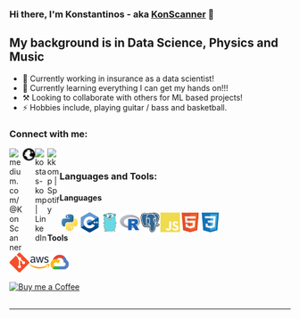 ### Hi there, I'm Konstantinos - aka [KonScanner][website] 👋

## My background is in Data Science, Physics and Music

- 🔭 Currently working in insurance as a data scientist!
- 🌱 Currently learning everything I can get my hands on!!!
- ⚒ Looking to collaborate with others for ML based projects!
- ⚡ Hobbies include, playing guitar / bass and basketball.

### Connect with me:
[<img align="left" alt="medium.com/@KonScanner" width="24px" src="https://entrepreneurship.ieee.org/wp-content/uploads/2020/06/Medium-Logo.png" />][medium]
[<img align="left" alt="https://konscanner.github.io/CV/" width="22px" src="https://raw.githubusercontent.com/iconic/open-iconic/master/svg/globe.svg" />][website]
[<img align="left" alt="kostas-komp | LinkedIn" width="22px" src="https://www.pngkit.com/png/full/5-59543_snapchat-logo-furthermore-facebook-logo-silver-likewise-linkedin.png" />][linkedin]
[<img align="left" alt="kkomp | Spotify" width="22px" src="https://www.freepnglogos.com/uploads/spotify-logo-png/file-spotify-logo-png-4.png" />][spotify]

<br/>

### Languages and Tools:

#### Languages

[<img align="left" alt="Python" width="36px" src="https://github.com/devicons/devicon/blob/master/icons/python/python-original.svg" />][python]
[<img align="left" alt="C++" width="36px" src="https://github.com/devicons/devicon/blob/master/icons/cplusplus/cplusplus-original.svg" />][cpp]
[<img align="left" alt="Go" width="36px" src="https://github.com/devicons/devicon/blob/master/icons/go/go-original.svg" />][go]
[<img align="left" alt="R" width="36px" src="https://github.com/devicons/devicon/blob/master/icons/r/r-original.svg" />][r]
[<img align="left" alt="SQL" width="36px" src="https://github.com/devicons/devicon/blob/master/icons/postgresql/postgresql-original.svg" />][sql]
[<img align="left" alt="JavaScript" width="36px" src="https://github.com/devicons/devicon/blob/master/icons/javascript/javascript-plain.svg" />][js]
[<img align="left" alt="HTML5" width="36px" src="https://github.com/devicons/devicon/blob/master/icons/html5/html5-original.svg" />][js]
[<img align="left" alt="CSS3" width="36px" src="https://github.com/devicons/devicon/blob/master/icons/css3/css3-original.svg" />][js]
<br />

#### Tools
[<img align="left" alt="Git" width="36px" src="https://github.com/devicons/devicon/blob/master/icons/git/git-original.svg" />][git]
[<img align="left" alt="Amazon Web Services" width="36px" src="https://github.com/devicons/devicon/blob/master/icons/amazonwebservices/amazonwebservices-original.svg" />][aws]
[<img align="left" alt="Google Cloud Platform" width="36px" src="https://github.com/devicons/devicon/blob/master/icons/googlecloud/googlecloud-original.svg" />][gcp]
<br />
<br />
<br />
[<img align="center" alt="Buy me a Coffee" width="256px" src="https://amynewnham.files.wordpress.com/2019/08/buymeacoffee_red402x-e1565370994491.png" />][coffee]
<br />
<br />

---

<!-- <img align="left" alt="KonScanner's Github Stats" src="https://github-readme-stats.vercel.app/api?username=KonScanner&show_icons=true&hide_border=true" /> -->

[website]: https://konscanner.github.io/CV/
[linkedin]: https://www.linkedin.com/in/kostas-komp/
[spotify]: https://open.spotify.com/user/kkomp?si=C77et8aORP6V0SD7dkz9rw
[python]: https://github.com/KonScanner?tab=repositories&q=&type=&language=python
[r]: https://github.com/KonScanner?tab=repositories&q=&type=&language=r
[go]: https://github.com/KonScanner?tab=repositories&q=&type=&language=go
[sql]: https://github.com/KonScanner?tab=repositories&q=&type=&language=plpgsql
[git]: https://github.com/KonScanner?tab=repositories
[aws]: https://github.com/KonScanner/computer-vision-cloud9
[gcp]: https://pi-approxilator-288113.appspot.com/
[personalcv]: https://konscanner.github.io/CV/
[coffee]: https://www.paypal.com/paypalme/QuantumMechanics
[medium]: https://medium.com/@KonScanner
[js]: https://konscanner.github.io/js-animated-starship/
[cpp]: https://github.com/KonScanner/vpnx/
